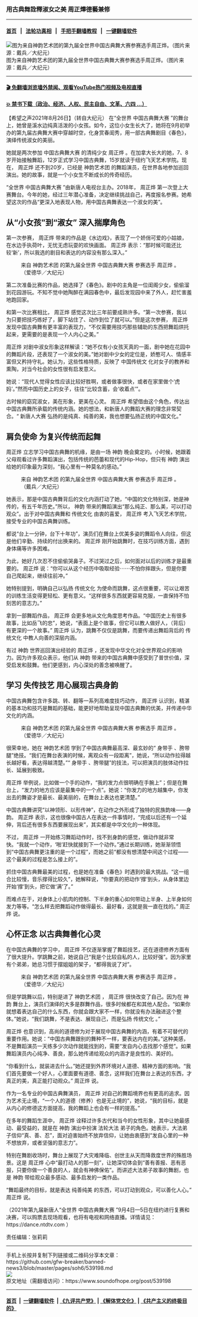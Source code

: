 ### 用古典舞詮釋淑女之美 周正燁德藝兼修
------------------------

#### [首页](https://github.com/gfw-breaker/banned-news3/blob/master/README.md) &nbsp;&nbsp;|&nbsp;&nbsp; [法轮功真相](https://github.com/begood0513/basic/blob/master/README.md)  &nbsp;&nbsp;|&nbsp;&nbsp; [手把手翻墙教程](https://github.com/gfw-breaker/guides/wiki)  &nbsp;&nbsp;|&nbsp;&nbsp; [一键翻墙软件](https://github.com/gfw-breaker/nogfw/blob/master/README.md)  



<div><img alt="图为来自神韵艺术团的第九届全世界中国古典舞大赛参赛选手周正烨。（图片来源：戴兵／大纪元）" src="https://img.soundofhope.org/2021-08/21-8-27-1-1630010219187.jpg"/>
<br/><figcaption class="caption">
 图为来自神韵艺术团的第九届全世界中国古典舞大赛参赛选手周正烨。（图片来源：戴兵／大纪元）
</figcaption></div><hr/>

#### [ 🎬  免翻墙浏览墙外禁闻、观看YouTube热门视频及电视直播](https://github.com/gfw-breaker/HelloWorld)

#### [ 💥  禁书下载（政治、经济、人权、民主自由、文革、六四 ...）](https://github.com/gfw-breaker/books/blob/master/README.md)

<div><div class="Content__Wrapper sc-1bvya0-0 grZQxZ">
 <p class="meta-top">
  <span class="meta">
   【希望之声2021年8月26日】（转自大纪元）
  </span>
  在“全世界
  <ok href="/term/12518">
   中国古典舞大赛
  </ok>
  ”的舞台上，她曾是溪水边纯真活泼的小女孩。如今，这位小女生长大了，她将在9月初举办的第九届古典舞大赛中穿越时空，化身赏春闺秀，用一部古典舞剧目《春色》，演绎传统淑女的美丽。
 </p>
 <p>
  她就是两次参加
  <ok href="/term/12518">
   中国古典舞大赛
  </ok>
  的清纯少女
  <ok href="/term/599390">
   周正烨
  </ok>
  。在加拿大长大的她，7、8岁开始接触舞蹈，12岁正式学习中国古典舞，15岁就读于纽约飞天艺术学院。现在，
  <ok href="/term/599390">
   周正烨
  </ok>
  还不到20岁，已经是
  <ok href="/term/20058">
   神韵艺术团
  </ok>
  的舞蹈演员，在世界各地参加巡回演出。她的故事，就是一个小女生不断成长的传奇经历。
 </p>
 <p>
  “全世界
  <ok href="/term/12518">
   中国古典舞大赛
  </ok>
  ”由新唐人电视台主办。2018年，
  <ok href="/term/599390">
   周正烨
  </ok>
  第一次登上大赛舞台。今年的她，经过三年潜心准备，决定继续挑战自己，再度报名参赛。她希望这次的作品“更深入地表现人物，用中国古典舞表达一个淑女的美”。
 </p>
 <h2>
  从“小女孩”到“淑女” 深入揣摩角色
 </h2>
 <p>
  第一次参赛，
  <ok href="/term/599390">
   周正烨
  </ok>
  带来的作品是《水边戏》，表现了一个娇俏可爱的小姑娘，在水边手执荷叶，无忧无虑玩耍的欢快画面。
  <ok href="/term/599390">
   周正烨
  </ok>
  表示：“那时候可能还比较‘新’，所以我选的剧目和表达的内容没有那么深入。”
 </p>
 <figure aria-describedby="caption-attachment-13187008" class="wp-caption aligncenter" id="attachment_13187008" style="width:450px">
  <ok href="https://i.epochtimes.com/assets/uploads/2021/08/id13187008-SY-Zhou-Zhengye-2-450x675.jpg" rel="noreferrer noopener" target="_blank">
   <img alt="" class="size-medium wp-image-13187008" src="https://i.epochtimes.com/assets/uploads/2021/08/id13187008-SY-Zhou-Zhengye-2-450x675.jpg"/>
  </ok>
  <br/><figcaption class="wp-caption-text" id="caption-attachment-13187008">
   来自
   <ok href="/term/20058">
    神韵艺术团
   </ok>
   的第九届全世界
   <ok href="/term/12518">
    中国古典舞大赛
   </ok>
   参赛选手
   <ok href="/term/599390">
    周正烨
   </ok>
   。（爱德华／大纪元）
  </figcaption>
 </figure>
 <p>
  第二次准备比赛的作品，她选择了《春色》。剧中的主角是一位闺阁少女，偷偷溜到花园游玩。不知不觉中她陶醉在满园春色中，最后发现园中来了外人，赶忙害羞地跑回家。
 </p>
 <div class="AD_Embed__Wrap-sc-1xslmin-0 igMuqX module desktop">
  <div>
  </div>
 </div>
 <p>
  和第一次比赛相比，
  <ok href="/term/599390">
   周正烨
  </ok>
  感觉这次比三年前要成熟许多。“第一次参赛，我以为只要把技巧练好了，脚下站住了、动作到位了就可以。”但是这次参赛，
  <ok href="/term/599390">
   周正烨
  </ok>
  发现中国古典舞有更丰富的表现力，“不仅需要用技巧那些辅助的东西把舞蹈烘托起来，更需要的是表现一个人内心之美。”
 </p>
 <p>
  <ok href="/term/599390">
   周正烨
  </ok>
  对剧中淑女形象这样解读：“她不仅有小女孩天真的一面，剧中她在花园中的舞蹈片段，还表现了一个淑女的美。”她对剧中少女的定位是，娇憨可人、情感丰富但又矜持守礼。她认为，这些性格特质，反映了
  <ok href="/term/599396">
   中国传统文
  </ok>
  化对女子的教养和熏陶，对当今社会的女性很有启发意义。
 </p>
 <p>
  她说：“现代人觉得女性应该比较好胜啊，或者做事很快，或者在家里做个‘虎妈’。”然而中国历史上的女子，往往“比较含蓄，会‘收着点’”。
 </p>
 <p>
  古时候的窈窕淑女，美在形象，更美在心灵。
  <ok href="/term/599390">
   周正烨
  </ok>
  希望借由这个角色，传达出中国古典舞所承载的传统内涵。她的想法，和新唐人的舞蹈大赛的理念非常契合。“
  <ok href="/term/102427">
   新唐人大赛
  </ok>
  弘扬的是纯真、纯善的美，我也想要弘扬正统的中国文化。”
 </p>
 <h2>
  肩负使命 为复兴传统而起舞
 </h2>
 <p>
  <ok href="/term/599390">
   周正烨
  </ok>
  立志学习中国古典舞的机缘，是由一场
  <ok href="/term/16755">
   神韵
  </ok>
  晚会奠定的。小时候，她跟着父母观看过许多舞蹈演出，包括传统的芭蕾和现代的Hip-Hop，但只有
  <ok href="/term/16755">
   神韵
  </ok>
  演出给她的印象最为深刻，“我心里有一种莫名的感动。”
 </p>
 <figure aria-describedby="caption-attachment-13187009" class="wp-caption aligncenter" id="attachment_13187009" style="width:450px">
  <ok href="https://i.epochtimes.com/assets/uploads/2021/08/id13187009-SY-Zhou-Zhengye-3-450x675.jpg" rel="noreferrer noopener" target="_blank">
   <img alt="" class="size-medium wp-image-13187009" src="https://i.epochtimes.com/assets/uploads/2021/08/id13187009-SY-Zhou-Zhengye-3-450x675.jpg"/>
  </ok>
  <br/><figcaption class="wp-caption-text" id="caption-attachment-13187009">
   来自
   <ok href="/term/20058">
    神韵艺术团
   </ok>
   的第九届全世界
   <ok href="/term/12518">
    中国古典舞大赛
   </ok>
   参赛选手
   <ok href="/term/599390">
    周正烨
   </ok>
   。（戴兵／大纪元）
  </figcaption>
 </figure>
 <p>
  她表示，那是中国古典舞背后的文化内涵打动了她，“中国的文化特别深，她是神传的，有五千年历史。”所以，
  <ok href="/term/16755">
   神韵
  </ok>
  带来的舞蹈演出“那么纯正、那么美，可以打动观众”。出于对中国古典舞和
  <ok href="/term/2000">
   传统文化
  </ok>
  由衷的喜爱，
  <ok href="/term/599390">
   周正烨
  </ok>
  考入飞天艺术学院，接受专业的中国古典舞训练。
 </p>
 <p>
  都说“台上一分钟，台下十年功”，演员们在舞台上优美多姿的舞蹈令人向往，但这是他们辛勤、持续的付出换来的。
  <ok href="/term/599390">
   周正烨
  </ok>
  刚开始跳舞时，在技巧训练方面，遇到身体痛等许多困难。
 </p>
 <p>
  为此，她好几次忍不住偷偷哭鼻子。不过哭过之后，如何面对以后的训练才是最重要的。
  <ok href="/term/599390">
   周正烨
  </ok>
  说：“你可以从这个经历中吸取经验⋯⋯不怕你摔跟头，但是你要自己爬起来，继续往前冲。”
 </p>
 <p>
  她特别提到，明确自己以弘扬
  <ok href="/term/2000">
   传统文化
  </ok>
  为使命而跳舞，这点很重要，可以让艰苦的训练生活变得更轻松、更有意义。“这样很多东西就更容易克服，一直保持不怕刻苦的意志力。”
 </p>
 <p>
  拿到一部舞蹈作品，
  <ok href="/term/599390">
   周正烨
  </ok>
  会更多地从文化角度思考作品。“中国历史上有很多故事，比如岳飞的忠”，她说，“表面上是个故事，但它可以教人做好人，（背后）有更深的一个故事。”
  <ok href="/term/599390">
   周正烨
  </ok>
  认为，跳舞不仅仅是跳舞，而要传递出舞蹈背后的
  <ok href="/term/2000">
   传统文化
  </ok>
  中教人向善的深层内涵。
 </p>
 <p>
  有过
  <ok href="/term/16755">
   神韵
  </ok>
  世界巡回演出经验的
  <ok href="/term/599390">
   周正烨
  </ok>
  ，还发现中华文化对全世界观众的影响力。因为许多观众表示，他们从
  <ok href="/term/16755">
   神韵
  </ok>
  带来的中国古典舞中感受到了普世价值，深受启发和鼓舞。他们更感到，内心深处的善念被唤醒了。
 </p>
 <h2>
  学习
  <ok href="/term/599399">
   失传技艺
  </ok>
  用心展现古典身韵
 </h2>
 <p>
  中国古典舞包含许多跳、转、翻等一系列高难度技巧动作，
  <ok href="/term/599390">
   周正烨
  </ok>
  认识到，精湛的基本功和技巧是舞蹈的基础，能更好地帮助呈现中国古典舞的优美，并传递中华文化的内涵。
 </p>
 <figure aria-describedby="caption-attachment-13187010" class="wp-caption aligncenter" id="attachment_13187010" style="width:450px">
  <ok href="https://i.epochtimes.com/assets/uploads/2021/08/id13187010-SY-Zhou-Zhengye-4-450x675.jpg" rel="noreferrer noopener" target="_blank">
   <img alt="" class="size-medium wp-image-13187010" src="https://i.epochtimes.com/assets/uploads/2021/08/id13187010-SY-Zhou-Zhengye-4-450x675.jpg"/>
  </ok>
  <br/><figcaption class="wp-caption-text" id="caption-attachment-13187010">
   来自
   <ok href="/term/20058">
    神韵艺术团
   </ok>
   的第九届全世界
   <ok href="/term/12518">
    中国古典舞大赛
   </ok>
   参赛选手
   <ok href="/term/599390">
    周正烨
   </ok>
   。（爱德华／大纪元）
  </figcaption>
 </figure>
 <p>
  很荣幸地，她在
  <ok href="/term/20058">
   神韵艺术团
  </ok>
  学到了中国古典舞最高深、最玄妙的“
  <ok href="/term/594845">
   身带手
  </ok>
  、胯带腿”绝技。“我们在舞台表演的时候，离观众有一段距离”，她说，“所以动作拉得越长越好看，表达得越清楚。”“
  <ok href="/term/594845">
   身带手
  </ok>
  、胯带腿”的技法，可以把演员的肢体动作拉长、延展到极致。
 </p>
 <div class="AD_Embed__Wrap-sc-1xslmin-0 igMuqX module desktop">
  <div>
  </div>
 </div>
 <p>
  <ok href="/term/599390">
   周正烨
  </ok>
  举例说，比如做一个手的动作，“我的发力点很明确在手腕上”；但是在舞台上，“发力的地方应该是最集中的一个点”。她说：“你发力的地方越集中，你发出去的舞姿才是最长、最美丽的，在舞台上表达也更清楚。”
 </p>
 <p>
  中国古典舞讲究“以神领形、以形传神”，在动作之外形成了独特的民族韵味——身韵。
  <ok href="/term/599390">
   周正烨
  </ok>
  表示，这也很像中国古人在表达一件事情时，“完成以后还有一个延伸，背后还有很多东西要展现出来”，其实都是中华文化的一种体现。
 </p>
 <p>
  不过，
  <ok href="/term/599390">
   周正烨
  </ok>
  一开始练习舞蹈动作时，找不到身韵的感觉，做动作就非常快。“我就一个动作，‘啪’赶快就接到下一个动作。”通过长期训练，她渐渐领悟到“中国古典舞更注重的是一个过程”，而她之前“都没有想清楚中间这个过程——这个最美的过程是怎么接上的”。
 </p>
 <p>
  抓住中国古典舞最美的过程，也是她在准备《春色》时遇到的最大挑战。“这一组合比较慢，音乐撑得比较久”，她解释说，“你要真的把动作‘撑’到头，从身体里边开始‘撑’到头，把它做‘满’了。”
 </p>
 <p>
  而难点在于，对身体上小肌肉的控制、下半身的重心如何带动上半身、上半身如何发力等等。“怎么样去把舞蹈动作做得最长、最好看，这就是我一直在找的。”
  <ok href="/term/599390">
   周正烨
  </ok>
  说。
 </p>
 <h2>
  心怀正念 以古典舞善化心灵
 </h2>
 <p>
  在中国古典舞的学习中，
  <ok href="/term/599390">
   周正烨
  </ok>
  不仅逐渐掌握了舞蹈技艺，还在道德修养方面有了很大提升。学跳舞之前，她说自己“我是个比较自私的人，比较好强”。因为家里有个弟弟，她总习惯于摆姐姐的架子，“都得我说了对”。
 </p>
 <figure aria-describedby="caption-attachment-13187012" class="wp-caption aligncenter" id="attachment_13187012" style="width:450px">
  <ok href="https://i.epochtimes.com/assets/uploads/2021/08/id13187012-SY-Zhou-Zhengye-5-450x675.jpg" rel="noreferrer noopener" target="_blank">
   <img alt="" class="size-medium wp-image-13187012" src="https://i.epochtimes.com/assets/uploads/2021/08/id13187012-SY-Zhou-Zhengye-5-450x675.jpg"/>
  </ok>
  <br/><figcaption class="wp-caption-text" id="caption-attachment-13187012">
   来自
   <ok href="/term/20058">
    神韵艺术团
   </ok>
   的第九届全世界
   <ok href="/term/12518">
    中国古典舞大赛
   </ok>
   参赛选手
   <ok href="/term/599390">
    周正烨
   </ok>
   。（爱德华／大纪元）
  </figcaption>
 </figure>
 <p>
  但是学跳舞以后，特别是进了
  <ok href="/term/20058">
   神韵艺术团
  </ok>
  ，
  <ok href="/term/599390">
   周正烨
  </ok>
  很快改变了自己。因为在
  <ok href="/term/16755">
   神韵
  </ok>
  舞台上，演员们演绎的大多是群舞作品，很多时候都在和其他人配合。“如果你就想着表达自己的什么东西，你就会跟大家不一样，你就没有办法融进这个整体。”她说，“我们跳舞，不是表达、展现自己，而是弘扬
  <ok href="/term/2000">
   传统文化
  </ok>
  。”
 </p>
 <p>
  <ok href="/term/599390">
   周正烨
  </ok>
  也意识到，高尚的道德修为对于展现中国古典舞的内涵，有着不可替代的重要作用。她说：“中国古典舞跟别的舞种不一样，要表达内在的美。”这种美感，不是舞蹈演员一天练多少次动作就能找到的，需要“发自内心去找那个感觉”。如果舞蹈演员内心纯净、善良，那么她传递给观众的内涵才是良性的、美好的。
 </p>
 <p>
  “你看到什么，就装进去什么。”她还提到外界环境对人道德、精神方面的影响。“我们首先要做一个好人，心里面要有道德、善念，这样我们在舞台上表达的东西，才真正的美，真正能打动观众。”
  <ok href="/term/599390">
   周正烨
  </ok>
  说。
 </p>
 <p>
  作为一名专业的中国古典舞演员，
  <ok href="/term/599390">
   周正烨
  </ok>
  对自己的舞蹈境界也有更高的追求。因为艺术无止境，“一个人的道德（修养）也是无止境的”，她说，“我的目标，就是从内心的修德这方面提高，我的舞蹈上也会有一样的提高。”
 </p>
 <div class="AD_Embed__Wrap-sc-1xslmin-0 igMuqX module desktop">
  <div>
  </div>
 </div>
 <p>
  在多年的舞蹈生涯中，
  <ok href="/term/599390">
   周正烨
  </ok>
  诠释过许多古代和当今的女性形象，其中让她最感动、最受益的，就是在
  <ok href="/term/16755">
   神韵
  </ok>
  演出中扮演
  <ok href="/term/8055">
   法轮大法
  </ok>
  弟子的角色。她表示，大法弟子信仰“真、善、忍”，面对迫害始终不放弃信仰，让她由衷感到“发自心里的一种不想放弃，或者坚强的意志力”。
 </p>
 <p>
  特别在舞剧收场时，舞台上展现了大灾难降临、创世主从天而降救度世界的殊胜场景。这是
  <ok href="/term/599390">
   周正烨
  </ok>
  心中“最打动人的那一刻”，让她深切体会到“善有善报、恶有恶报，只要你做一个善良的人，就会有神佛保佑”。而讲述大法弟子故事的舞剧，也是
  <ok href="/term/16755">
   神韵
  </ok>
  带给观众最多感动、最多启发的一类作品。
 </p>
 <p>
  “舞蹈最终的目标，就是表达
  <ok href="/term/599402">
   纯善纯美
  </ok>
  的东西，可以打动到观众，可以善化人心。”
  <ok href="/term/599390">
   周正烨
  </ok>
  说。
 </p>
 <p>
  （2021年第九届新唐人“全世界
  <ok href="/term/12518">
   中国古典舞大赛
  </ok>
  ”9月4日—5日在纽约进行复赛和决赛，可以购票去现场观看，也将有电视和网络直播。详情请见：
  <ok href="https://dance.ntdtv.com/" rel="noopener noreferrer" target="_blank">
   https://dance.ntdtv.com
  </ok>
  ）
 </p>
 <p class="meta-btm">
  责任编辑：张莉莉
 </p>
</div>
</div>
<hr/>
手机上长按并复制下列链接或二维码分享本文章：<br/>
https://github.com/gfw-breaker/banned-news3/blob/master/pages/soh6/539198.md <br/>
<a href='https://github.com/gfw-breaker/banned-news3/blob/master/pages/soh6/539198.md'><img src='https://github.com/gfw-breaker/banned-news3/blob/master/pages/soh6/539198.md.png'/></a> <br/>
原文地址（需翻墙访问）：https://www.soundofhope.org/post/539198


------------------------
#### [首页](https://github.com/gfw-breaker/banned-news3/blob/master/README.md) &nbsp;|&nbsp; [一键翻墙软件](https://github.com/gfw-breaker/nogfw/blob/master/README.md) &nbsp;| [《九评共产党》](https://github.com/gfw-breaker/9ping.md/blob/master/README.md#九评之一评共产党是什么) | [《解体党文化》](https://github.com/gfw-breaker/jtdwh.md/blob/master/README.md) | [《共产主义的终极目的》](https://github.com/gfw-breaker/gczydzjmd.md/blob/master/README.md)


<img src='http://gfw-breaker.win/banned-news3/pages/soh6/539198.md' width='0px' height='0px'/>